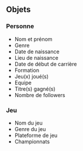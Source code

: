 ## Objets


### Personne
- Nom et prénom
- Genre
- Date de naissance
- Lieu de naissance
- Date de début de carrière
- Formation
- Jeu(x) joué(s)
- Equipe
- Titre(s) gagné(s)
- Nombre de followers

### Jeu
- Nom du jeu
- Genre du jeu
- Plateforme de jeu
- Championnats

